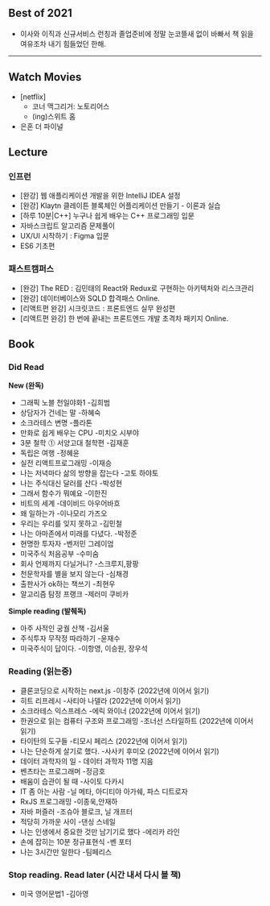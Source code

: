 ## Best of 2021
- 이사와 이직과 신규서비스 런칭과 졸업준비에 정말 눈코뜰새 없이 바빠서 책 읽을 여유조차 내기 힘들었던 한해.

---

## Watch Movies
- [netflix] 
  - 코너 맥그리거: 노토리어스
  - (ing)스위트 홈
- 은혼 더 파이널


## Lecture

### 인프런

- [완강] 웹 애플리케이션 개발을 위한 IntelliJ IDEA 설정
- [완강] Klaytn 클레이튼 블록체인 어플리케이션 만들기 - 이론과 실습
- [하루 10분|C++] 누구나 쉽게 배우는 C++ 프로그래밍 입문
- 자바스크립트 알고리즘 문제풀이
- UX/UI 시작하기 : Figma 입문
- ES6 기초편

### 패스트캠퍼스

- [완강] The RED : 김민태의 React와 Redux로 구현하는 아키텍처와 리스크관리
- [완강] 데이터베이스와 SQLD 합격패스 Online.
- [리액트편 완강] 시크릿코드 : 프론트엔드 실무 완성편
- [리액트편 완강] 한 번에 끝내는 프론트엔드 개발 초격차 패키지 Online.



## Book

### Did Read

**New (완독)**

- 그래픽 노블 천일야화1 -김희범
- 상담자가 건네는 말 -하혜숙
- 소크라테스 변명 -플라톤
- 만화로 쉽게 배우는 CPU -미치오 시부야
- 3분 철학 ⓵ 서양고대 철학편 -김재훈
- 독립은 여행 -정혜윤
- 실전 리액트프로그래밍 -이재승
- 나는 저녁마다 삶의 방향을 잡는다 -고토 하야토
- 나는 주식대신 달러를 산다 -박성현
- 그래서 함수가 뭐예요 -이한진
- 비트의 세계 -데이비드 아우어바흐
- 왜 일하는가 -이나모리 가즈오
- 우리는 우리를 잊지 못하고 -김민철
- 나는 아마존에서 미래를 다녔다. -박정준
- 현명한 투자자 -벤저민 그레이엄
- 미국주식 처음공부 -수미숨
- 회사 언제까지 다닐거니? -스크루지,팡팡
- 천문학자를 별을 보지 않는다 -심채경
- 출판사가 ok하는 책쓰기 -최현우
- 알고리즘 탐정 프랭크 -제러미 쿠비카

**Simple reading (발췌독)**

- 아주 사적인 궁궐 산책 -김서울
- 주식투자 무작정 따라하기 -윤재수
- 미국주식이 답이다. -이항영, 이승원, 장우석

### Reading (읽는중)

- 클론코딩으로 시작하는 next.js -이창주 (2022년에 이어서 읽기)
- 히트 리프레시 -사티아 나델라 (2022년에 이어서 읽기)
- 소크라테스 익스프레스 -에릭 와이너 (2022년에 이어서 읽기)
- 한권으로 읽는 컴퓨터 구조와 프로그래밍 -조너선 스타일하트 (2022년에 이어서 읽기)
- 타이탄의 도구들 -티모시 페리스 (2022년에 이어서 읽기)
- 나는 단순하게 살기로 했다. -사사키 후미오 (2022년에 이어서 읽기)
- 데이터 과학자의 일 - 데이터 과학자 11명 지음
- 벤츠타는 프로그래머 -정금호
- 배움이 습관이 될 때 -사이토 다카시
- IT 좀 아는 사람 -닐 메타, 아디티야 아가쉐, 파스 디트로자
- RxJS 프로그래밍 -이종욱,안재하
- 자바 퍼즐러 -조슈아 블로크, 닐 개프터
- 적당히 가까운 사이 -댄싱 스네일
- 나는 인생에서 중요한 것만 남기기로 했다 -에리카 라인
- 손에 잡히는 10분 정규표현식 -벤 포터
- 나는 3시간만 일한다 -팀페리스

### Stop reading. Read later (시간 내서 다시 볼 책)

- 미국 영어문법1 -김아영